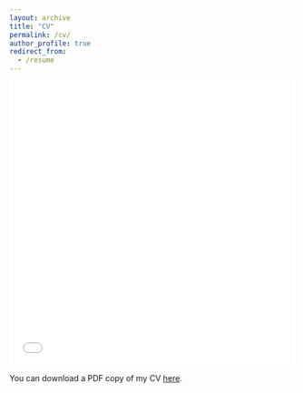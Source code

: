 ```yaml
---
layout: archive
title: "CV"
permalink: /cv/
author_profile: true
redirect_from:
  - /resume
---
```


<iframe src="/files/pdf/CV__WeiqingZhang.pdf" width="100%" height="500" frameborder="no" border="0" marginwidth="0" marginheight="0"></iframe>

You can download a PDF copy of my CV [here](/files/pdf/CV__WeiqingZhang.pdf).
